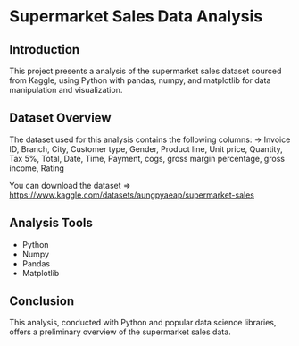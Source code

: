 # Supermarket Sales Data Analysis

## Introduction

This project presents a analysis of the supermarket sales dataset sourced from Kaggle, using Python with pandas, numpy, and matplotlib for data manipulation and visualization.

## Dataset Overview

The dataset used for this analysis contains the following columns:
-> Invoice ID, Branch, City, Customer type, Gender, Product line, Unit price, Quantity, Tax 5%, Total, Date, Time, Payment, cogs, gross margin percentage, gross income, Rating

You can download the dataset => https://www.kaggle.com/datasets/aungpyaeap/supermarket-sales

## Analysis Tools

- Python
- Numpy
- Pandas
- Matplotlib 

## Conclusion

This analysis, conducted with Python and popular data science libraries, offers a preliminary overview of the supermarket sales data.


